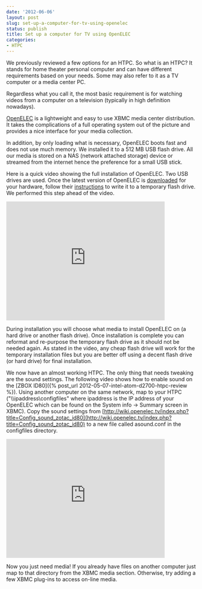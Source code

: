 ```yaml
---
date: '2012-06-06'
layout: post
slug: set-up-a-computer-for-tv-using-openelec
status: publish
title: Set up a computer for TV using OpenELEC
categories:
- HTPC
---
```


We previously reviewed a few options for an HTPC. So what is an HTPC? It stands for home theater personal computer and can have different requirements based on your needs. Some may also refer to it as a TV computer or a media center PC. 

Regardless what you call it, the most basic requirement is for watching videos from a computer on a television (typically in high definition nowadays).

[OpenELEC](http://openelec.tv/) is a lightweight and easy to use XBMC media center distribution.  It takes the complications of a full operating system out of the picture and provides a nice interface for your media collection.  

In addition, by only loading what is necessary, OpenELEC boots fast and does not use much memory.  We installed it to a 512 MB USB flash drive.  All our media is stored on a NAS (network attached storage) device or streamed from the internet hence the preference for a small USB stick.

Here is a quick video showing the full installation of OpenELEC.  Two USB drives are used.  Once the latest version of OpenELEC is [downloaded](http://openelec.tv/get-openelec) for your hardware, follow their [instructions](http://wiki.openelec.tv/index.php?title=Installation) to write it to a temporary flash drive.  We performed this step ahead of the video.  

<iframe width="420" height="315" src="http://www.youtube.com/embed/f2u86QekgFE" frameborder="0" allowfullscreen></iframe>

During installation you will choose what media to install OpenELEC on (a hard drive or another flash drive).  Once installation is complete you can reformat and re-purpose the temporary flash drive as it should not be needed again.  As stated in the video, any cheap flash drive will work for the temporary installation files but you are better off using a decent flash drive (or hard drive) for final installation.

We now have an almost working HTPC.  The only thing that needs tweaking are the sound settings.  The following video shows how to enable sound on the [ZBOX ID80]({% post_url 2012-05-07-intel-atom-d2700-htpc-review %}).  Using another computer on the same network, map to your HTPC ("\\\\ipaddress\\configfiles" where ipaddress is the IP address of your OpenELEC which can be found on the System info → Summary screen in XBMC).  Copy the sound settings from [http://wiki.openelec.tv/index.php?title=Config_sound_zotac_id80](http://wiki.openelec.tv/index.php?title=Config_sound_zotac_id80) to a new file called asound.conf in the configfiles directory.

<iframe width="420" height="315" src="http://www.youtube.com/embed/WENWrBQFLz8" frameborder="0" allowfullscreen></iframe>

Now you just need media!  If you already have files on another computer just map to that directory from the XBMC media section.  Otherwise, try adding a few XBMC plug-ins to access on-line media.
